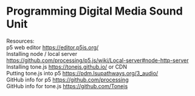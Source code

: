 # Programming Digital Media Sound Unit

Resources: <br>
p5 web editor https://editor.p5js.org/ <br>
Installing node / local server https://github.com/processing/p5.js/wiki/Local-server#node-http-server <br>
Installing tone.js https://tonejs.github.io/ or CDN <br>
Putting tone.js into p5 https://pdm.lsupathways.org/3_audio/ <br>
GitHub info for p5 https://github.com/processing <br>
GitHub info for tone.js https://github.com/Tonejs
